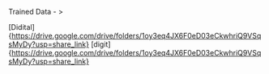 Trained Data - > 

[Didital]{https://drive.google.com/drive/folders/1oy3eq4JX6F0eD03eCkwhriQ9VSqsMyDy?usp=share_link}
[digit]{https://drive.google.com/drive/folders/1oy3eq4JX6F0eD03eCkwhriQ9VSqsMyDy?usp=share_link}
